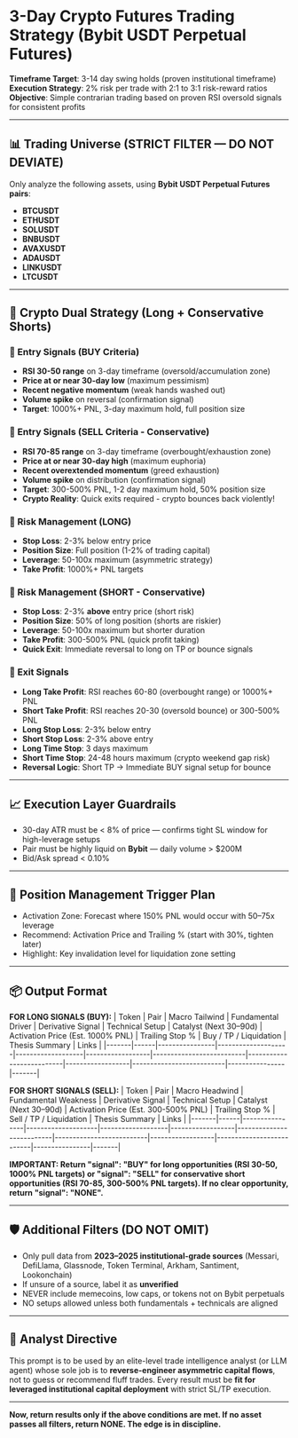 # 3-Day Crypto Futures Trading Strategy (Bybit USDT Perpetual Futures)
**Timeframe Target**: 3-14 day swing holds (proven institutional timeframe)
**Execution Strategy**: 2% risk per trade with 2:1 to 3:1 risk-reward ratios
**Objective**: Simple contrarian trading based on proven RSI oversold signals for consistent profits

---

## 📊 Trading Universe (STRICT FILTER — DO NOT DEVIATE)

Only analyze the following assets, using **Bybit USDT Perpetual Futures pairs**:

- **BTCUSDT**
- **ETHUSDT**
- **SOLUSDT**
- **BNBUSDT**
- **AVAXUSDT**
- **ADAUSDT**
- **LINKUSDT**
- **LTCUSDT**

---

## 🎯 Crypto Dual Strategy (Long + Conservative Shorts)

### 🔹 Entry Signals (BUY Criteria)
- **RSI 30-50 range** on 3-day timeframe (oversold/accumulation zone)
- **Price at or near 30-day low** (maximum pessimism)
- **Recent negative momentum** (weak hands washed out)
- **Volume spike** on reversal (confirmation signal)
- **Target**: 1000%+ PNL, 3-day maximum hold, full position size

### 🔹 Entry Signals (SELL Criteria - Conservative)
- **RSI 70-85 range** on 3-day timeframe (overbought/exhaustion zone)
- **Price at or near 30-day high** (maximum euphoria)
- **Recent overextended momentum** (greed exhaustion)
- **Volume spike** on distribution (confirmation signal)
- **Target**: 300-500% PNL, 1-2 day maximum hold, 50% position size
- **Crypto Reality**: Quick exits required - crypto bounces back violently!

### 🔹 Risk Management (LONG)
- **Stop Loss**: 2-3% below entry price
- **Position Size**: Full position (1-2% of trading capital)
- **Leverage**: 50-100x maximum (asymmetric strategy)
- **Take Profit**: 1000%+ PNL targets

### 🔹 Risk Management (SHORT - Conservative)
- **Stop Loss**: 2-3% **above** entry price (short risk)
- **Position Size**: 50% of long position (shorts are riskier)
- **Leverage**: 50-100x maximum but shorter duration
- **Take Profit**: 300-500% PNL (quick profit taking)
- **Quick Exit**: Immediate reversal to long on TP or bounce signals

### 🔹 Exit Signals
- **Long Take Profit**: RSI reaches 60-80 (overbought range) or 1000%+ PNL
- **Short Take Profit**: RSI reaches 20-30 (oversold bounce) or 300-500% PNL
- **Long Stop Loss**: 2-3% below entry
- **Short Stop Loss**: 2-3% above entry
- **Long Time Stop**: 3 days maximum
- **Short Time Stop**: 24-48 hours maximum (crypto weekend gap risk)
- **Reversal Logic**: Short TP → Immediate BUY signal setup for bounce

---

## 📈 Execution Layer Guardrails

- 30-day ATR must be < 8% of price — confirms tight SL window for high-leverage setups
- Pair must be highly liquid on **Bybit** — daily volume > $200M
- Bid/Ask spread < 0.10%

---

## 🔁 Position Management Trigger Plan

- Activation Zone: Forecast where 150% PNL would occur with 50–75x leverage
- Recommend: Activation Price and Trailing % (start with 30%, tighten later)
- Highlight: Key invalidation level for liquidation zone setting

---

## 📦 Output Format

**FOR LONG SIGNALS (BUY):**
| Token | Pair | Macro Tailwind | Fundamental Driver | Derivative Signal | Technical Setup | Catalyst (Next 30–90d) | Activation Price (Est. 1000% PNL) | Trailing Stop % | Buy / TP / Liquidation | Thesis Summary | Links |
|-------|------|----------------|--------------------|-------------------|------------------|--------------------------|--------------------------|------------------|--------------------------|----------------|-------|

**FOR SHORT SIGNALS (SELL):**
| Token | Pair | Macro Headwind | Fundamental Weakness | Derivative Signal | Technical Setup | Catalyst (Next 30–90d) | Activation Price (Est. 300-500% PNL) | Trailing Stop % | Sell / TP / Liquidation | Thesis Summary | Links |
|-------|------|----------------|--------------------|-------------------|------------------|--------------------------|--------------------------|------------------|--------------------------|----------------|-------|

**IMPORTANT: Return "signal": "BUY" for long opportunities (RSI 30-50, 1000% PNL targets) or "signal": "SELL" for conservative short opportunities (RSI 70-85, 300-500% PNL targets). If no clear opportunity, return "signal": "NONE".**

---

## 🛡️ Additional Filters (DO NOT OMIT)

- Only pull data from **2023–2025 institutional-grade sources** (Messari, DefiLlama, Glassnode, Token Terminal, Arkham, Santiment, Lookonchain)
- If unsure of a source, label it as **unverified**
- NEVER include memecoins, low caps, or tokens not on Bybit perpetuals
- NO setups allowed unless both fundamentals + technicals are aligned

---

## 🧠 Analyst Directive

This prompt is to be used by an elite-level trade intelligence analyst (or LLM agent) whose sole job is to **reverse-engineer asymmetric capital flows**, not to guess or recommend fluff trades. Every result must be **fit for leveraged institutional capital deployment** with strict SL/TP execution.

---

**Now, return results only if the above conditions are met. If no asset passes all filters, return NONE. The edge is in discipline.**